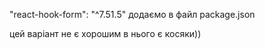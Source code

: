 "react-hook-form": "^7.51.5"
додаємо  в файл package.json


цей варіант не є хорошим в нього є косяки)) 